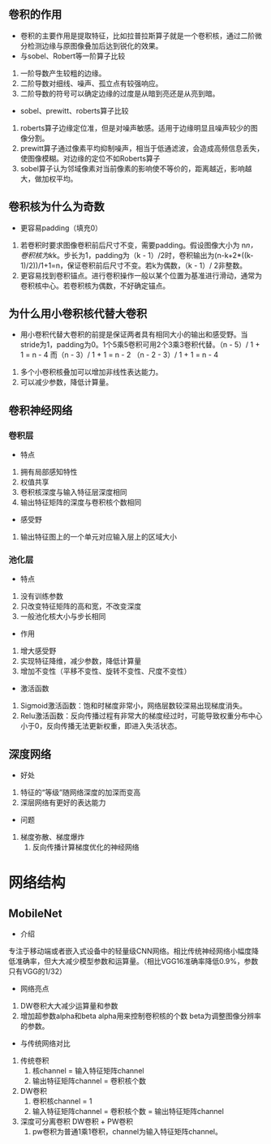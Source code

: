 ## 卷积的作用
- 卷积的主要作用是提取特征，比如拉普拉斯算子就是一个卷积核，通过二阶微分检测边缘与原图像叠加后达到锐化的效果。
- 与sobel、Robert等一阶算子比较
1. 一阶导数产生较粗的边缘。
2. 二阶导数对细线、噪声、孤立点有较强响应。
3. 二阶导数的符号可以确定边缘的过度是从暗到亮还是从亮到暗。
- sobel、prewitt、roberts算子比较
1. roberts算子边缘定位准，但是对噪声敏感。适用于边缘明显且噪声较少的图像分割。
2. prewitt算子通过像素平均抑制噪声，相当于低通滤波，会造成高频信息丢失，使图像模糊。对边缘的定位不如Roberts算子
3. sobel算子认为邻域像素对当前像素的影响使不等价的，距离越近，影响越大，做加权平均。
## 卷积核为什么为奇数
- 更容易padding（填充0）
1. 若卷积时要求图像卷积前后尺寸不变，需要padding。假设图像大小为 n*n，卷积核为k*k。步长为1，padding为（k - 1）/2时，卷积输出为(n-k+2*((k-1)/2))/1+1=n，保证卷积前后尺寸不变。若k为偶数，（k - 1）/ 2非整数。
2. 更容易找到卷积锚点。进行卷积操作一般以某个位置为基准进行滑动，通常为卷积核中心。若卷积核为偶数，不好确定锚点。
## 为什么用小卷积核代替大卷积
- 用小卷积代替大卷积的前提是保证两者具有相同大小的输出和感受野。当stride为1，padding为0。1个5乘5卷积可用2个3乘3卷积代替。（n - 5）/ 1 + 1 = n - 4 而（n - 3）/ 1 + 1 = n - 2
（n - 2 - 3）/ 1 + 1 = n - 4
1. 多个小卷积核叠加可以增加非线性表达能力。
2. 可以减少参数，降低计算量。
## 卷积神经网络
### 卷积层
- 特点
1. 拥有局部感知特性
2. 权值共享
3. 卷积核深度与输入特征层深度相同
4. 输出特征矩阵的深度与卷积核个数相同
- 感受野
1. 输出特征图上的一个单元对应输入层上的区域大小
### 池化层
- 特点
1. 没有训练参数
2. 只改变特征矩阵的高和宽，不改变深度
3. 一般池化核大小与步长相同
- 作用
1. 增大感受野
2. 实现特征降维，减少参数，降低计算量
3. 增加不变性（平移不变性、旋转不变性、尺度不变性）


- 激活函数
1. Sigmoid激活函数：饱和时梯度非常小，网络层数较深易出现梯度消失。
2. Relu激活函数：反向传播过程有非常大的梯度经过时，可能导致权重分布中心小于0，反向传播无法更新权重，即进入失活状态。

## 深度网络
- 好处
1. 特征的“等级”随网络深度的加深而变高
2. 深层网络有更好的表达能力
- 问题

1. 梯度弥散、梯度爆炸
   1. 反向传播计算梯度优化的神经网络
# 网络结构
## MobileNet
- 介绍

专注于移动端或者嵌入式设备中的轻量级CNN网络。相比传统神经网络小幅度降低准确率，但大大减少模型参数和运算量。（相比VGG16准确率降低0.9%，参数只有VGG的1/32）
- 网络亮点
1. DW卷积大大减少运算量和参数
2. 增加超参数alpha和beta alpha用来控制卷积核的个数 beta为调整图像分辨率的参数。
- 与传统网络对比
1. 传统卷积
   1. 核channel = 输入特征矩阵channel
   2. 输出特征矩阵channel = 卷积核个数
2. DW卷积
   1. 卷积核channel = 1
   2. 输入特征矩阵channel = 卷积核个数 = 输出特征矩阵channel
3. 深度可分离卷积 DW卷积 + PW卷积
   1. pw卷积为普通1乘1卷积，channel为输入特征矩阵channel。